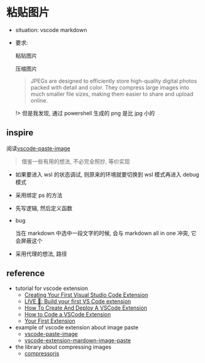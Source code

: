 # 粘贴图片

- situation: vscode markdown

- 要求:

  粘贴图片

  压缩图片

  > JPEGs are designed to efficiently store high-quality digital photos packed with detail and color. They compress large images into much smaller file sizes, making them easier to share and upload online.

  !> 但是我发现, 通过 powershell 生成的 png 是比 jpg 小的

## inspire

阅读[vscode-paste-image](https://github.com/mushanshitiancai/vscode-paste-image)

> 借鉴一些有用的想法, 不必完全照抄, 等价实现

- 如果要进入 wsl 的状态调试, 则原来的环境就要切换到 wsl 模式再进入 debug 模式

- 采用绑定 ps 的方法
- 先写逻辑, 然后定义函数
- bug

  当在 markdown 中选中一段文字的时候, 会与 markdown all in one 冲突, 它会屏蔽这个

- 采用代理的想法, 路径

## reference

- tutorial for vscode extension
  - [Creating Your First Visual Studio Code Extension](https://youtu.be/OhfOcqSU62g)
  - [LIVE 🔴: Build your first VS Code extension](https://youtu.be/PGAu06_E_BU)
  - [How To Create And Deploy A VSCode Extension](https://www.youtube.com/watch?v=q5V4T3o3CXE)
  - [How to Code a VSCode Extension](https://www.youtube.com/watch?v=a5DX5pQ9p5M)
  - [Your First Extension](https://code.visualstudio.com/api/get-started/your-first-extension)
- example of vscode extension about image paste
  - [vscode-paste-image](https://github.com/mushanshitiancai/vscode-paste-image)
  - [vscode-extension-mardown-image-paste](https://github.com/njleonzhang/vscode-extension-mardown-image-paste)
- the library about compressing images
  - [compressorjs](https://github.com/fengyuanchen/compressorjs)
